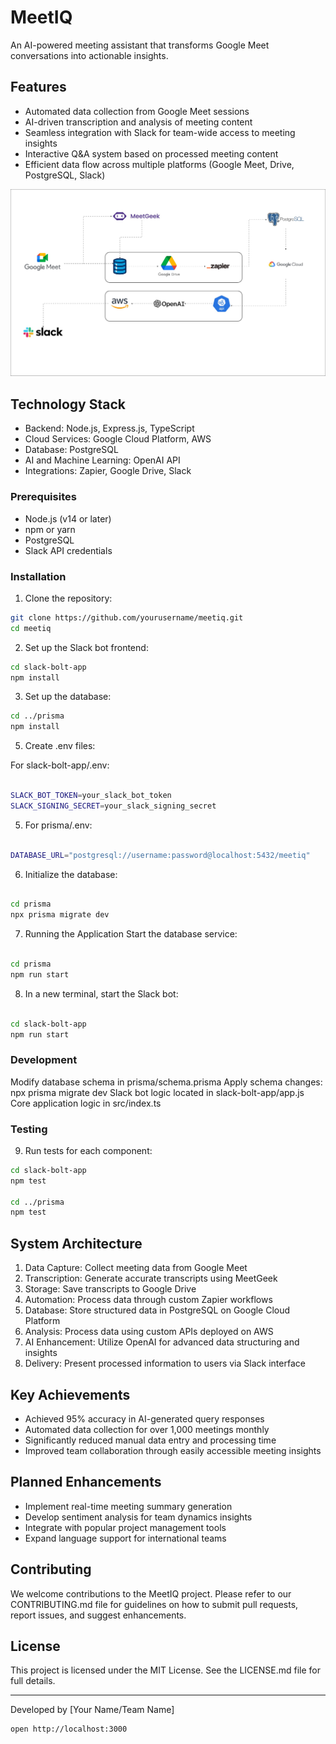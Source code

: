 # MeetIQ

An AI-powered meeting assistant that transforms Google Meet conversations into actionable insights.

## Features

- Automated data collection from Google Meet sessions
- AI-driven transcription and analysis of meeting content
- Seamless integration with Slack for team-wide access to meeting insights
- Interactive Q&A system based on processed meeting content
- Efficient data flow across multiple platforms (Google Meet, Drive, PostgreSQL, Slack)

![My Project Logo](meetiq.jpg)

## Technology Stack

- Backend: Node.js, Express.js, TypeScript
- Cloud Services: Google Cloud Platform, AWS
- Database: PostgreSQL
- AI and Machine Learning: OpenAI API
- Integrations: Zapier, Google Drive, Slack


### Prerequisites

- Node.js (v14 or later)
- npm or yarn
- PostgreSQL
- Slack API credentials

### Installation

1. Clone the repository:
```bash
git clone https://github.com/yourusername/meetiq.git
cd meetiq
```

2. Set up the Slack bot frontend:
```bash
cd slack-bolt-app
npm install
```

3. Set up the database:
```bash
cd ../prisma
npm install
```



5. Create .env files:

For slack-bolt-app/.env:
```bash

SLACK_BOT_TOKEN=your_slack_bot_token
SLACK_SIGNING_SECRET=your_slack_signing_secret
```


5. For prisma/.env:
```bash

DATABASE_URL="postgresql://username:password@localhost:5432/meetiq"
```


6. Initialize the database:
```bash

cd prisma
npx prisma migrate dev
```


7. Running the Application
Start the database service:
```bash

cd prisma
npm run start
```


8. In a new terminal, start the Slack bot:
```bash

cd slack-bolt-app
npm run start
```


### Development

Modify database schema in prisma/schema.prisma
Apply schema changes: npx prisma migrate dev
Slack bot logic located in slack-bolt-app/app.js
Core application logic in src/index.ts

### Testing

9. Run tests for each component:
```bash
cd slack-bolt-app
npm test

cd ../prisma
npm test
```

## System Architecture

1. Data Capture: Collect meeting data from Google Meet
2. Transcription: Generate accurate transcripts using MeetGeek
3. Storage: Save transcripts to Google Drive
4. Automation: Process data through custom Zapier workflows
5. Database: Store structured data in PostgreSQL on Google Cloud Platform
6. Analysis: Process data using custom APIs deployed on AWS
7. AI Enhancement: Utilize OpenAI for advanced data structuring and insights
8. Delivery: Present processed information to users via Slack interface

## Key Achievements

- Achieved 95% accuracy in AI-generated query responses
- Automated data collection for over 1,000 meetings monthly
- Significantly reduced manual data entry and processing time
- Improved team collaboration through easily accessible meeting insights

## Planned Enhancements

- Implement real-time meeting summary generation
- Develop sentiment analysis for team dynamics insights
- Integrate with popular project management tools
- Expand language support for international teams

## Contributing

We welcome contributions to the MeetIQ project. Please refer to our CONTRIBUTING.md file for guidelines on how to submit pull requests, report issues, and suggest enhancements.

## License

This project is licensed under the MIT License. See the LICENSE.md file for full details.

---

Developed by [Your Name/Team Name]



```
open http://localhost:3000
```
